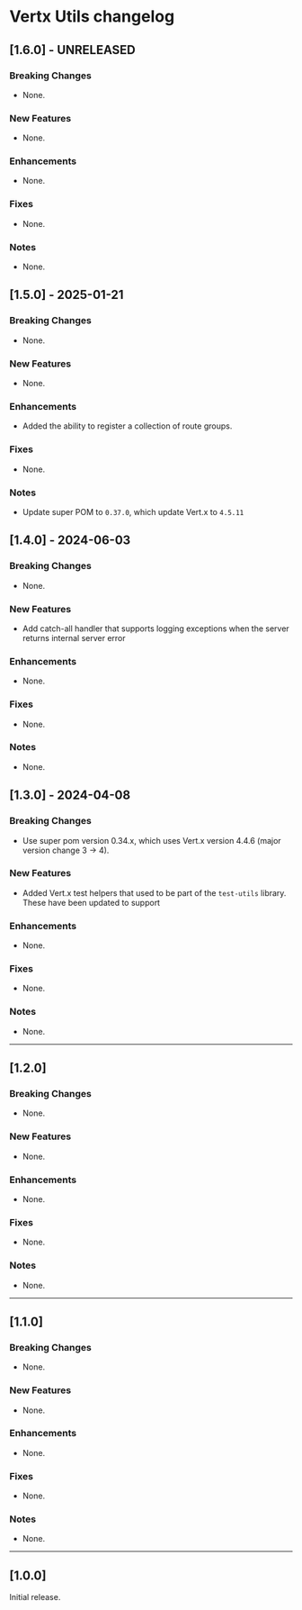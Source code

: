 # Vertx Utils changelog
## [1.6.0] - UNRELEASED
### Breaking Changes
* None.

### New Features
* None.

### Enhancements
* None.

### Fixes
* None.

### Notes
* None.

## [1.5.0] - 2025-01-21
### Breaking Changes
* None.

### New Features
* None.

### Enhancements
* Added the ability to register a collection of route groups.

### Fixes
* None.

### Notes
* Update super POM to `0.37.0`, which update Vert.x to `4.5.11`

## [1.4.0] - 2024-06-03
### Breaking Changes
* None.

### New Features
* Add catch-all handler that supports logging exceptions when the server returns internal server error

### Enhancements
* None.

### Fixes
* None.

### Notes
* None.


## [1.3.0] - 2024-04-08

### Breaking Changes
* Use super pom version 0.34.x, which uses Vert.x version 4.4.6 (major version change 3 &rarr; 4).

### New Features
* Added Vert.x test helpers that used to be part of the `test-utils` library. These have been updated to support

### Enhancements
* None.

### Fixes
* None.

### Notes
* None.

---

## [1.2.0]

### Breaking Changes
* None.

### New Features
* None.

### Enhancements
* None.

### Fixes
* None.

### Notes
* None.

---

## [1.1.0]

### Breaking Changes
* None.

### New Features
* None.

### Enhancements
* None.

### Fixes
* None.

### Notes
* None.

---

## [1.0.0]

Initial release.
